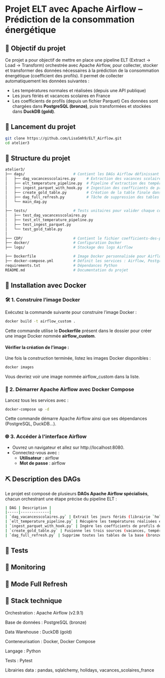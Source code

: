# Projet ELT avec Apache Airflow – Prédiction de la consommation énergétique

## 🎯 Objectif du projet
Ce projet a pour objectif de mettre en place une pipeline ELT (Extract → Load → Transform)  orchestrée avec Apache Airflow, pour collecter, stocker et transformer des données nécessaires à la prédiction de la consommation énergétique (coefficient des profils).
Il permet de collecter automatiquement les données suivantes :
- Les températures normales et réalisées (depuis une API publique)
- Les jours fériés et vacances scolaires en France
- Les coefficients de profils (depuis un fichier Parquet)
Ces données sont chargées dans **PostgreSQL (bronze)**, puis transformées et stockées dans **DuckDB (gold)**.

## 🚀 Lancement du projet
```bash
git clone https://github.com/LisaSmh9/ELT_Airflow.git
cd atelier3
```
## 🧩 Structure du projet
```bash
atelier3/
├── dags/                      # Contient les DAGs Airflow définissant les étapes du pipeline
│   ├── dag_vacancesscolaires.py     # Extraction des vacances scolaires et jours fériés
│   ├── elt_temperature_pipeline.py  # Pipeline d’extraction des températures
│   ├── ingest_parquet_with_hook.py  # Ingestion des coefficients de profils (parquet)
│   ├── create_gold_table.py         # Création de la table finale dans DuckDB (gold)
│   ├── dag_full_refresh.py          # Tâche de suppression des tables (full refresh)
│   └── main_dag.py                  
│
├── tests/                     # Tests unitaires pour valider chaque composant du pipeline
│   ├── test_dag_vacancesscolaires.py
│   ├── test_elt_temperature_pipeline.py
│   ├── test_ingest_parquet.py
│   └── test_gold_table.py
│
├── CDP/                       # Contient le fichier coefficients-des-profils.parquet
├── docker/                    # Configuration Docker 
├── logs/                      # Stockage des logs Airflow

├── Dockerfile                 # Image Docker personnalisée pour Airflow
├── docker-compose.yml         # Définit les services : Airflow, PostgreSQL, DuckDB...
requirements.txt               # Dépendances Python
README.md                      # Documentation du projet 
```

## 🐳 Installation avec Docker


### 🛠️ 1. Construire l’image Docker
Exécutez la commande suivante pour construire l’image Docker :
```bash
docker build -t airflow_custom .
```
Cette commande utilise le **Dockerfile** présent dans le dossier pour créer une image Docker nommée **airflow_custom**.

#### Vérifier la création de l’image :
Une fois la construction terminée, listez les images Docker disponibles :
```bash
docker images
```
Vous devriez voir une image nommée airflow_custom dans la liste.

### 🚀 2. Démarrer Apache Airflow avec Docker Compose
Lancez tous les services avec :
```bash
docker-compose up -d
```
Cette commande démarre Apache Airflow ainsi que ses dépendances (PostgreSQL, DuckDB...).

### 🌐 3. Accéder à l'interface Airflow
- Ouvrez un navigateur et allez sur http://localhost:8080.
- Connectez-vous avec :
     - **Utilisateur** : airflow
     - **Mot de passe** : airflow

## ⛏️ Description des DAGs
Le projet est composé de plusieurs **DAGs Apache Airflow spécialisés**, chacun orchestrant une étape précise du pipeline ELT :

```bash
| DAG | Description |
|-----|-------------|
| `dag_vacancesscolaires.py` | Extrait les jours fériés (librairie `holidays`) et vacances scolaires (librairie `vacances_scolaires_france`) pour les années 2023 à 2025, puis les stocke dans la base PostgreSQL. |
| `elt_temperature_pipeline.py` | Récupère les températures réalisées et normales depuis l’API d’Enedis, jour par jour et remplit une table PostgreSQL `temperatures`. |
| `ingest_parquet_with_hook.py` | Ingère les coefficients de profils depuis un fichier `.parquet` (présent dans le dossier `CDP/`), en effectuant un **UPSERT** dans PostgreSQL sur les clés `(horodate, sous_profil)`. |
| `create_gold_table.py` | Fusionne les trois sources (vacances, températures, coefficients) pour créer une table finale propre dans **DuckDB** (`data_model_inputs`) avec toutes les transformations temporelles nécessaires. |
| `dag_full_refresh.py` | Supprime toutes les tables de la base (bronze et gold) si confirmé manuellement, puis enchaîne automatiquement l'exécution de tous les DAGs métiers. |
```

## 🧪 Tests

## 🧯 Monitoring

## 🔁 Mode Full Refresh

## 🧰 Stack technique

Orchestration : Apache Airflow (v2.9.1)

Base de données : PostgreSQL (bronze)

Data Warehouse : DuckDB (gold)

Conteneurisation : Docker, Docker Compose

Langage : Python

Tests : Pytest

Librairies data : pandas, sqlalchemy, holidays, vacances_scolaires_france


